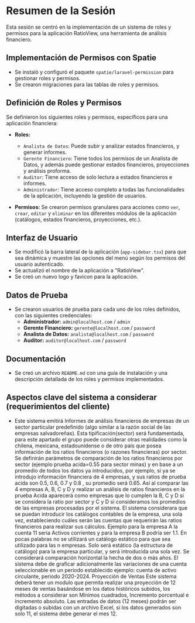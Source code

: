 # Resumen de la Sesión

Esta sesión se centró en la implementación de un sistema de roles y permisos para la aplicación RatioView, una herramienta de análisis financiero.

## Implementación de Permisos con Spatie

*   Se instaló y configuró el paquete `spatie/laravel-permission` para gestionar roles y permisos.
*   Se crearon migraciones para las tablas de roles y permisos.

## Definición de Roles y Permisos

Se definieron los siguientes roles y permisos, específicos para una aplicación financiera:

*   **Roles:**
    *   `Analista de Datos`: Puede subir y analizar estados financieros, y generar informes.
    *   `Gerente Financiero`: Tiene todos los permisos de un Analista de Datos, y además puede gestionar estados financieros, proyecciones y análisis proforma.
    *   `Auditor`: Tiene acceso de solo lectura a estados financieros e informes.
    *   `Administrador`: Tiene acceso completo a todas las funcionalidades de la aplicación, incluyendo la gestión de usuarios.

*   **Permisos:** Se crearon permisos granulares para acciones como `ver`, `crear`, `editar` y `eliminar` en los diferentes módulos de la aplicación (catálogos, estados financieros, proyecciones, etc.).

## Interfaz de Usuario

*   Se modificó la barra lateral de la aplicación (`app-sidebar.tsx`) para que sea dinámica y muestre las opciones del menú según los permisos del usuario autenticado.
*   Se actualizó el nombre de la aplicación a "RatioView".
*   Se creó un nuevo logo y favicon para la aplicación.

## Datos de Prueba

*   Se crearon usuarios de prueba para cada uno de los roles definidos, con las siguientes credenciales:
    *   **Administrador:** `admin@localhost.com` / `admin`
    *   **Gerente Financiero:** `gerente@localhost.com` / `password`
    *   **Analista de Datos:** `analista@localhost.com` / `password`
    *   **Auditor:** `auditor@localhost.com` / `password`

## Documentación

*   Se creó un archivo `README.md` con una guía de instalación y una descripción detallada de los roles y permisos implementados.


## Aspectos clave del sistema a considerar (requerimientos del cliente)

* Este sistema emitirá Informes de análisis financieros de empresas de un sector particular predefinido (algo similar a la razón social de las empresas salvadoreñas). Esta tipificación(sector) será fundamentada, para este apartado el grupo puede considerar otras realidades como la 
chilena, mexicana, estadounidense o de otro país que posea información de los ratios financieros (o razones financieras) por sector.  Se definirán parámetros de comparación de los ratios financieros por sector (ejemplo prueba acida=0.55 para sector minas) y en base a un promedio de todos los datos ya introducidos, por ejemplo, si ya se introdujo información financiera de 4 empresas, y sus ratios de prueba acida son 0.5, 0.6, 0.7 y 0.8 , su promedio será  0.65. Así al comparar las 4 empresas A, B, C y D y realizar un análisis de ratios financieros en la prueba Acida aparecerá como empresas que lo cumplen la B, C y D si se considera la ratio por sector y C y D si consideramos los promedios de las empresas procesadas por el sistema. El sistema considerara que se puedan introducir los catálogos contables de la empresa, una sola vez, estableciendo cuáles serán las cuentas que requerirán las ratios financieros para realizar sus cálculos.  Ejemplo para la empresa A la cuenta 11 seria Activos corrientes y para la empresa B podría ser 1.1. En pocas palabras no se utilizará un catálogo estático para que sea utilizado para las n empresas. Solo será estático (la estructura de catálogo) para la empresa particular, y será  introducida una sola vez.  Se considerará comparación horizontal la hecha de dos o más años. El sistema debe de graficar adicionalmente las variaciones de una cuenta seleccionable en un periodo establecido  ejemplo: cuenta de activo circulante, periodo 2020-2024. Proyección de Ventas Este sistema deberá tener un modulo que permita realizar una proyección de 12 meses de ventas basándose en los datos históricos subidos, los métodos a considerar son Mínimos cuadrados, Incremento porcentual e incremento absoluto.  Las entradas de datos (12 meses) podrán ser digitadas o subidas con un archivo Excel, si los datos generados son solo 11, el sistema debe generar el mes 12. 